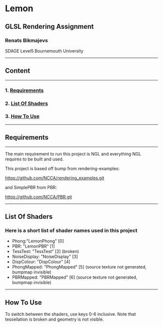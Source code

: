 # Lemon
## GLSL Rendering Assignment
### Renats Bikmajevs

SDAGE Level5 Bournemouth University
___

## **Content**
___
### 1. **[Requirements](#requirements)**
### 2. **[List Of Shaders](#list-of-shaders)**
### 3. **[How To Use](#how-to-use)**
___

## **Requirements**
___

The main requirement to run this project is NGL and everything NGL requires to be built and used.

This project is based off bump from rendering-examples:

https://github.com/NCCA/rendering_examples.git

and SimplePBR from PBR:

https://github.com/NCCA/PBR.git
___

## **List Of Shaders**

### Here is a short list of shader names used in this project
- Phong:"LemonPhong" [0]
- PBR: "LemonPBR" [1]
- TessTest: "TessTest" [2] (broken)
- NoiseDisplay: "NoiseDisplay" [3]
- DispColour: "DispColour" [4]
- PhongMapped: "PhongMapped" [5] (source texture not generated, bumpmap invisible)
- PBRMapped: "PBRMapped" [6] (source texture not generated, bumpmap invisible)
___

## **How To Use**

To switch between the shaders, use keys 0-6 inclusive. Note that tessellation is broken and geometry is not visible.
